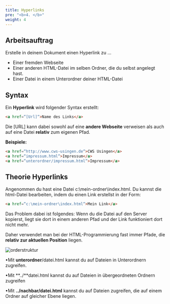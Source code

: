 ```yaml
---
title: Hyperlinks
pre: "<b>4. </b>"
weight: 4
---
```


## Arbeitsauftrag

Erstelle in deinem Dokument einen Hyperlink zu ...
  
  * Einer fremden Webseite
  * Einer anderen HTML-Datei im selben Ordner, die du selbst angelegt hast.
  * Einer Datei in einem Unterordner deiner HTML-Datei

## Syntax

Ein **Hyperlink** wird folgender Syntax erstellt:

```html 
<a href=“[Url]“>Name des Links</a>
```

Die [URL] kann dabei sowohl auf eine **andere Webseite** verweisen als auch auf eine Datei **relativ** zum eigenen Pfad. 

**Beispiele:**

```html
<a href=“http://www.cws-usingen.de“>CWS Usingen</a>
<a href=“impressum.html“>Impressum</a>
<a href=“unterordner/impressum.html“>Impressum</a>
```

## Theorie Hyperlinks

Angenommen du hast eine Datei c:\mein-ordner\index.html. Du kannst die html-Datei bearbeiten, indem du einen Link erstellst in der Form: 

```html
<a href=“c:\mein-ordner\index.html“>Mein Link</a> 
```

Das Problem dabei ist folgendes: Wenn du die Datei auf den Server kopierst, liegt sie dort in einem anderen Pfad und der Link funktioniert dort nicht mehr. 

Daher verwendet man bei der HTML-Programmierung fast immer Pfade, die **relativ zur aktuellen Position** liegen.

![orderstruktur](/html/ordnerstruktur.png)

•Mit **unterordner**/datei.html kannst du auf Dateien in Unterordnern zugreifen.

•Mit **../**datei.html kannst du auf Dateien in übergeordneten Ordnern zugreifen

•Mit **../nachbar/datei.html** kannst du auf Dateien zugreifen, die auf einem Ordner auf gleicher Ebene liegen.
